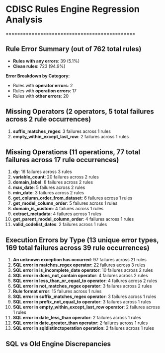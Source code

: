 # CDISC Rules Engine Regression Analysis

=============================================

## Rule Error Summary (out of 762 total rules)

- **Rules with any errors**: 39 (5.1%)
- **Clean rules**: 723 (94.9%)

**Error Breakdown by Category:**

- Rules with **operator errors**: 2
- Rules with **operation errors**: 17
- Rules with **other errors**: 20

## Missing Operators (2 operators, 5 total failures across 2 rule occurrences)

1.  **suffix_matches_regex**: 3 failures across 1 rules
2.  **empty_within_except_last_row**: 2 failures across 1 rules

## Missing Operations (11 operations, 77 total failures across 17 rule occurrences)

1.  **dy**: 16 failures across 3 rules
2.  **variable_count**: 20 failures across 2 rules
3.  **domain_label**: 8 failures across 2 rules
4.  **max_date**: 5 failures across 2 rules
5.  **min_date**: 3 failures across 2 rules
6.  **get_column_order_from_dataset**: 6 failures across 1 rules
7.  **get_model_column_order**: 5 failures across 1 rules
8.  **domain_is_custom**: 4 failures across 1 rules
9.  **extract_metadata**: 4 failures across 1 rules
10. **get_parent_model_column_order**: 4 failures across 1 rules
11. **valid_codelist_dates**: 2 failures across 1 rules

## Execution Errors by Type (13 unique error types, 169 total failures across 39 rule occurrences)

1.  **An unknown exception has occurred**: 97 failures across 21 rules
2.  **SQL error in matches_regex operator**: 22 failures across 3 rules
3.  **SQL error in is_incomplete_date operator**: 10 failures across 2 rules
4.  **SQL error in does_not_contain operator**: 4 failures across 2 rules
5.  **SQL error in less_than_or_equal_to operator**: 4 failures across 2 rules
6.  **SQL error in not_matches_regex operator**: 3 failures across 2 rules
7.  **Rule format error**: 15 failures across 1 rules
8.  **SQL error in suffix_matches_regex operator**: 3 failures across 1 rules
9.  **SQL error in prefix_not_equal_to operator**: 3 failures across 1 rules
10. **SQL error in empty_within_except_last_row operator**: 2 failures across 1 rules
11. **SQL error in date_less_than operator**: 2 failures across 1 rules
12. **SQL error in date_greater_than operator**: 2 failures across 1 rules
13. **SQL error in sqldistinctoperation operation**: 2 failures across 1 rules

## SQL vs Old Engine Discrepancies
